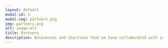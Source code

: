 ```yaml
---
layout: default
modal-id: 1
modal-img: partners.png
img: partners.png
alt: image-alt
title: Partners
description: Businesses and charities that we have collaborated with in the past.
---
```


